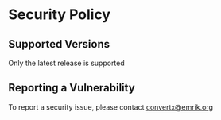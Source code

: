 # Security Policy

## Supported Versions

Only the latest release is supported

## Reporting a Vulnerability

To report a security issue, please contact convertx@emrik.org
